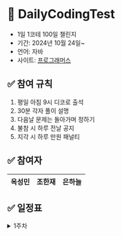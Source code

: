 #  📝 DailyCodingTest
- 1일 1코테 100일 챌린지
- 기간: 2024년 10월 24일~
- 언어: 자바
- 사이트: [프로그래머스](https://programmers.co.kr/)

## ✅ 참여 규칙
1. 평일 아침 9시 디코로 출석
2. 30분 각자 풀이 설명
3. 다음날 문제는 돌아가며 정하기
4. 불참 시 하루 전날 공지
5. 지각 시 하루 만원 패널티

## ✅ 참여자
|옥성민|조한재|은하늘|
|---|---|---|

## ✅ 일정표

<details>
<summary>1주차</summary>
<div markdown="1">

| 날짜   | 문제                                                    | 정답률 | 난이도 |
|--------|---------------------------------------------------------|--------|--------|
| 10.24  | [푸드파이트대회](https://school.programmers.co.kr/learn/courses/30/lessons/134240) | 71%    | lv.1   |
| 10.25  | [명예의 전당(1)](https://school.programmers.co.kr/learn/courses/30/lessons/138477) | 70%    | lv.1   |

</div>
</details>

